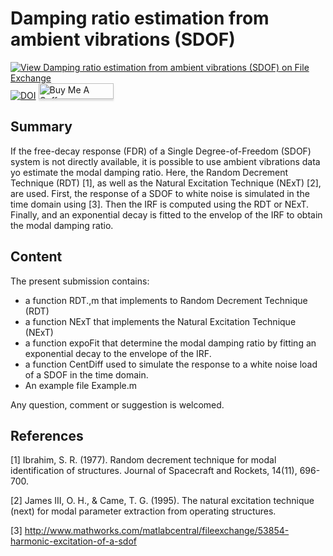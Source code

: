 # Damping ratio estimation from ambient vibrations (SDOF)

[![View Damping ratio estimation from ambient vibrations (SDOF) on File Exchange](https://www.mathworks.com/matlabcentral/images/matlab-file-exchange.svg)](https://se.mathworks.com/matlabcentral/fileexchange/55557-damping-ratio-estimation-from-ambient-vibrations-sdof)
[![DOI](https://zenodo.org/badge/DOI/10.5281/zenodo.3827107.svg)](https://doi.org/10.5281/zenodo.3827107)
<a href="https://www.buymeacoffee.com/echeynet" target="_blank"><img src="https://www.buymeacoffee.com/assets/img/custom_images/orange_img.png" alt="Buy Me A Coffee" style="height: 25px !important;width: 120px !important;box-shadow: 0px 3px 2px 0px rgba(190, 190, 190, 0.5) !important;-webkit-box-shadow: 0px 3px 2px 0px rgba(190, 190, 190, 0.5) !important;" ></a>

## Summary
If the free-decay response (FDR) of a Single Degree-of-Freedom (SDOF) system is not directly available, it is possible to use ambient vibrations data yo estimate the modal damping ratio. Here, the Random Decrement Technique (RDT) [1], as well as the Natural Excitation Technique (NExT) [2], are used. First, the response of a SDOF to white noise is simulated in the time domain using [3]. Then the IRF is computed using the RDT or NExT. Finally, and an exponential decay is fitted to the envelop of the IRF to obtain the modal damping ratio.

## Content

The present submission contains:
- a function RDT.,m that implements to Random Decrement Technique (RDT)
- a function NExT that implements the Natural Excitation Technique (NExT)
- a function expoFit that determine the modal damping ratio by fitting an exponential decay to the envelope of the IRF.
- a function CentDiff used to simulate the response to a white noise load of a SDOF in the time domain.
- An example file Example.m

Any question, comment or suggestion is welcomed.

## References

[1] Ibrahim, S. R. (1977). Random decrement technique for modal identification of structures. Journal of Spacecraft and Rockets, 14(11), 696-700.

[2] James III, O. H., & Came, T. G. (1995). The natural excitation technique (next) for modal parameter extraction from operating structures.

[3] http://www.mathworks.com/matlabcentral/fileexchange/53854-harmonic-excitation-of-a-sdof
